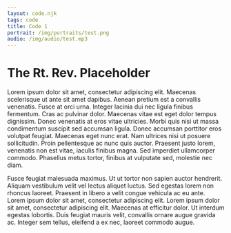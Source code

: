 ```yaml
---
layout: code.njk
tags: code
title: Code 1
portrait: /img/portraits/test.png
audio: /img/audio/test.mp3
---
```


# The Rt. Rev. Placeholder

 Lorem ipsum dolor sit amet, consectetur adipiscing elit. Maecenas scelerisque ut ante sit amet dapibus. Aenean pretium est a convallis venenatis. Fusce at orci urna. Integer lacinia dui nec ligula finibus fermentum. Cras ac pulvinar dolor. Maecenas vitae est eget dolor tempus dignissim. Donec venenatis at eros vitae ultricies. Morbi quis nisi ut massa condimentum suscipit sed accumsan ligula. Donec accumsan porttitor eros volutpat feugiat. Maecenas eget nunc erat. Nam ultrices nisi ut posuere sollicitudin. Proin pellentesque ac nunc quis auctor. Praesent justo lorem, venenatis non est vitae, iaculis finibus magna. Sed imperdiet ullamcorper commodo. Phasellus metus tortor, finibus at vulputate sed, molestie nec diam.

Fusce feugiat malesuada maximus. Ut ut tortor non sapien auctor hendrerit. Aliquam vestibulum velit vel lectus aliquet luctus. Sed egestas lorem non rhoncus laoreet. Praesent in libero a velit congue vehicula ac eu ante. Lorem ipsum dolor sit amet, consectetur adipiscing elit. Lorem ipsum dolor sit amet, consectetur adipiscing elit. Maecenas at efficitur dolor. Ut interdum egestas lobortis. Duis feugiat mauris velit, convallis ornare augue gravida ac. Integer sem tellus, eleifend a ex nec, laoreet commodo augue.